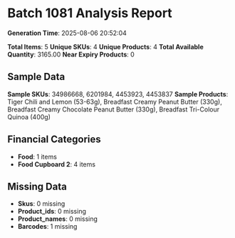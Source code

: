 # Batch 1081 Analysis Report

**Generation Time**: 2025-08-06 20:52:04

**Total Items**: 5
**Unique SKUs**: 4
**Unique Products**: 4
**Total Available Quantity**: 3165.00
**Near Expiry Products**: 0

## Sample Data
**Sample SKUs**: 34986668, 6201984, 4453923, 4453837
**Sample Products**: Tiger Chili and Lemon (53-63g), Breadfast Creamy Peanut Butter (330g), Breadfast Creamy Chocolate Peanut Butter (330g), Breadfast Tri-Colour Quinoa (400g)

## Financial Categories
- **Food**: 1 items
- **Food Cupboard 2**: 4 items

## Missing Data
- **Skus**: 0 missing
- **Product_ids**: 0 missing
- **Product_names**: 0 missing
- **Barcodes**: 1 missing
